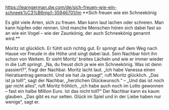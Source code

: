 https://learngerman.dw.com/de/sich-freuen-wie-ein-schneek%C3%B6nig/l-35946701/lm
**Sich freuen wie ein Schneekönig  
  
Es gibt viele Arten, sich zu freuen. Man kann laut lachen oder schreien. Man kann hüpfen oder rennen. Und manche Menschen hören sich dabei fast so an wie ein Vogel – wie der Zaunkönig, der auch Schneekönig genannt wird.**  
  
Moritz ist glücklich. Er fühlt sich richtig gut. Er springt auf dem Weg nach Hause vor Freude in die Höhe und singt dabei laut. Sein Nachbar hört ihn schon von Weitem. Er sieht Moritz’ breites Lächeln und wie er immer wieder in die Luft springt. „Na, du freust dich ja wie ein Schneekönig. Was ist denn passiert?“, fragt der Nachbar. Moritz lacht laut. „Ich habe Vanessa einen Heiratsantrag gemacht. Und sie hat Ja gesagt“, ruft Moritz glücklich. „Das ist ja toll!“, sagt der Nachbar, „herzlichen Glückwunsch.“ – „Und das ist noch gar nicht alles“, ruft Moritz fröhlich, „ich habe auch noch im Lotto gewonnen – fast ein halbe Million Euro. Ist das nicht toll?“ Der Nachbar kann es kaum glauben. „Das gibt es nur selten. Glück im Spiel und in der Liebe haben nur wenige“, sagt er.